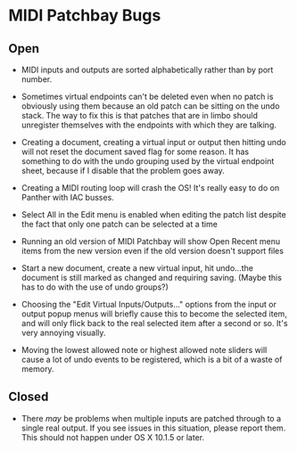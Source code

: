 MIDI Patchbay Bugs
==================

Open
----

* MIDI inputs and outputs are sorted alphabetically rather than by port number.

* Sometimes virtual endpoints can't be deleted even when no patch is obviously using them because an old patch can be sitting on the undo stack. The way to fix this is that patches that are in limbo should unregister themselves with the endpoints with which they are talking.

* Creating a document, creating a virtual input or output then hitting undo will not reset the document saved flag for some reason. It has something to do with the undo grouping used by the virtual endpoint sheet, because if I disable that the problem goes away.

* Creating a MIDI routing loop will crash the OS! It's really easy to do on Panther with IAC busses.

* Select All in the Edit menu is enabled when editing the patch list despite the fact that only one patch can be selected at a time

* Running an old version of MIDI Patchbay will show Open Recent menu items from the new version even if the old version doesn't support files

* Start a new document, create a new virtual input, hit undo...the document is still marked as changed and requiring saving.  (Maybe this has to do with the use of undo groups?)

* Choosing the "Edit Virtual Inputs/Outputs..." options from the input or output popup menus will briefly cause this to become the selected item, and will only flick back to the real selected item after a second or so. It's very annoying visually.

* Moving the lowest allowed note or highest allowed note sliders will cause a lot of undo events to be registered, which is a bit of a waste of memory.

Closed
------

* There *may* be problems when multiple inputs are patched through to a single real output.  If you see issues in this situation, please report them.  This should not happen under OS X 10.1.5 or later.
